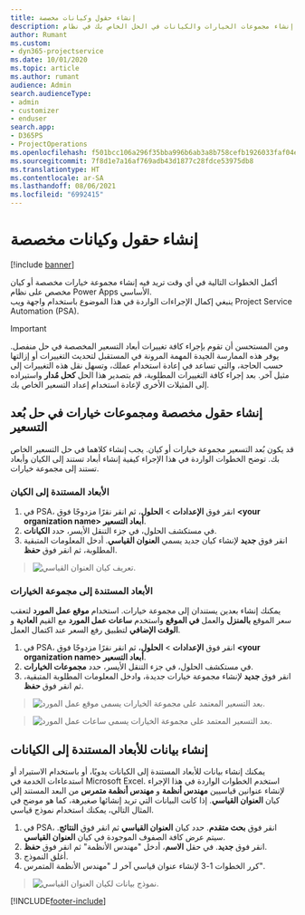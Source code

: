 ```yaml
---
title: إنشاء حقول وكيانات مخصصة
description: يوضح هذا الموضوع كيفية إنشاء مجموعات الخيارات والكيانات في الحل الخاص بك في نظام Power Apps الأساسي.
author: Rumant
ms.custom:
- dyn365-projectservice
ms.date: 10/01/2020
ms.topic: article
ms.author: rumant
audience: Admin
search.audienceType:
- admin
- customizer
- enduser
search.app:
- D365PS
- ProjectOperations
ms.openlocfilehash: f501bcc106a296f35bba996b6ab3a8b758cefb1926033faf04ee23c42bc94d39
ms.sourcegitcommit: 7f8d1e7a16af769adb43d1877c28fdce53975db8
ms.translationtype: HT
ms.contentlocale: ar-SA
ms.lasthandoff: 08/06/2021
ms.locfileid: "6992415"
---
```

# <a name="create-custom-fields-and-entities"></a>إنشاء حقول وكيانات مخصصة 

[!include [banner](../includes/psa-now-project-operations.md)]

أكمل الخطوات التالية في أي وقت تريد فيه إنشاء مجموعة خيارات مخصصة أو كيان مخصص على نظام Power Apps الأساسي.  
ينبغي إكمال الإجراءات الواردة في هذا الموضوع باستخدام واجهة ويب Project Service Automation (PSA).

> [!IMPORTANT]
> ومن المستحسن أن تقوم بإجراء كافة تغييرات أبعاد التسعير المخصصة في حل منفصل. يوفر هذه الممارسة الجيدة المهمة المرونة في المستقبل لتحديث التغييرات أو إزالتها حسب الحاجة، والتي تساعد في إعادة استخدام عملك، وتسهل نقل هذه التغييرات إلى مثيل آخر. بعد إجراء كافة التغييرات المطلوبة، قم بتصدير هذا الحل **كحل مُدار** واستيراده إلى المثيلات الأخرى لإعادة استخدام إعداد التسعير الخاص بك.

  
## <a name="create-custom-fields-and-option-sets-in-the-pricing-dimension-solution"></a>إنشاء حقول مخصصة ومجموعات خيارات في حل بُعد التسعير

قد يكون بُعد التسعير مجموعة خيارات أو كيان. يجب إنشاء كلاهما في حل التسعير الخاص بك. توضح الخطوات الواردة في هذا الإجراء كيفية إنشاء أبعاد تستند إلى الكيان وأبعاد تستند إلى مجموعة خيارات.

### <a name="entity-based-dimensions"></a>الأبعاد المستندة إلى الكيان

1. في PSA، انقر فوق **الإعدادات** > **الحلول**، ثم انقر نقرًا مزدوجًا فوق **\<your organization name> أبعاد التسعير**.
2. في مستكشف الحلول، في جزء التنقل الأيسر، حدد **الكيانات**.
3. انقر فوق **جديد** لإنشاء كيان جديد يسمي **العنوان القياسي**. أدخل المعلومات المتبقية المطلوبة، ثم انقر فوق **حفظ**.

> ![تعريف كيان العنوان القياسي.](media/Standard-Title-entity-definition.png)


### <a name="option-set-based-dimensions"></a>الأبعاد المستندة إلى مجموعة الخيارات 
يمكنك إنشاء بعدين يستندان إلى مجموعة خيارات. استخدام **موقع عمل المورد** لتعقب سعر الموقع **بالمنزل** والعمل **في الموقع** واستخدم **ساعات عمل المورد** مع القيم **العادية** و **الوقت الإضافي** لتطبيق رفع السعر عند اكتمال العمل.


1. في PSA، انقر فوق **الإعدادات** > **الحلول**، ثم انقر نقرًا مزدوجًا فوق **\<your organization name> أبعاد التسعير**. 
2. في مستكشف الحلول، في جزء التنقل الأيسر، حدد **مجموعات الخيارات**. 
3. انقر فوق **جديد** لإنشاء مجموعة خيارات جديدة، وادخل المعلومات المطلوبة المتبقية، ثم انقر فوق **حفظ**.

> ![بعد التسعير المعتمد على مجموعة الخيارات يسمى موقع عمل المورد.](media/Option-set-PD-called-Resource-Work-Location.png)

> ![بعد التسعير المعتمد على مجموعة الخيارات يسمى ساعات عمل المورد.](media/Option-set-PD-called-Resource-Work-Hours.PNG)


## <a name="create-data-for-entity-based-dimensions"></a>إنشاء بيانات للأبعاد المستندة إلى الكيانات

يمكنك إنشاء بيانات للأبعاد المستندة إلى الكيانات يدويًا، أو باستخدام الاستيراد أو استدعاءات الخدمة في Microsoft Excel. استخدم الخطوات الواردة في هذا الإجراء لإنشاء عنوانين قياسيين **مهندس أنظمة** و **مهندس أنظمة متمرس** من البعد المستند إلى كيان **العنوان القياسي**. إذا كانت البيانات التي تريد إنشائها صغيرهة، كما هو موضح في المثال التالي، يمكنك استخدام نموذج قياسي.

1. في PSA، انقر فوق **بحث متقدم**. حدد كيان **العنوان القياسي** ثم انقر فوق **النتائج**. سيتم عرض كافة الصفوف الموجودة في كيان **العنوان القياسي**.
2. انقر فوق **جديد**. في حقل **الاسم**، أدخل "مهندس الأنظمة" ثم انقر فوق **حفظ**.
3. أغلق النموذج. 
4. كرر الخطوات 1-3 لإنشاء عنوان قياسي آخر لـ "مهندس الأنظمة المتمرس".

> ![نموذج بيانات لكيان العنوان القياسي.](media/ST-data.png)




[!INCLUDE[footer-include](../includes/footer-banner.md)]